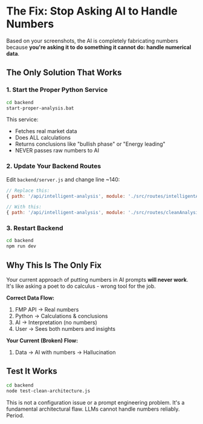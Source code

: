 # The Fix: Stop Asking AI to Handle Numbers

Based on your screenshots, the AI is completely fabricating numbers because **you're asking it to do something it cannot do: handle numerical data**.

## The Only Solution That Works

### 1. Start the Proper Python Service
```bash
cd backend
start-proper-analysis.bat
```

This service:
- Fetches real market data
- Does ALL calculations
- Returns conclusions like "bullish phase" or "Energy leading"
- NEVER passes raw numbers to AI

### 2. Update Your Backend Routes
Edit `backend/server.js` and change line ~140:
```javascript
// Replace this:
{ path: '/api/intelligent-analysis', module: './src/routes/intelligentAnalysisRoutes.js', name: 'Intelligent Analysis' }

// With this:
{ path: '/api/intelligent-analysis', module: './src/routes/cleanAnalysisRoutes.js', name: 'Clean Analysis' }
```

### 3. Restart Backend
```bash
cd backend
npm run dev
```

## Why This Is The Only Fix

Your current approach of putting numbers in AI prompts **will never work**. It's like asking a poet to do calculus - wrong tool for the job.

**Correct Data Flow:**
1. FMP API → Real numbers
2. Python → Calculations & conclusions
3. AI → Interpretation (no numbers)
4. User → Sees both numbers and insights

**Your Current (Broken) Flow:**
1. Data → AI with numbers → Hallucination

## Test It Works
```bash
cd backend
node test-clean-architecture.js
```

This is not a configuration issue or a prompt engineering problem. It's a fundamental architectural flaw. LLMs cannot handle numbers reliably. Period.
